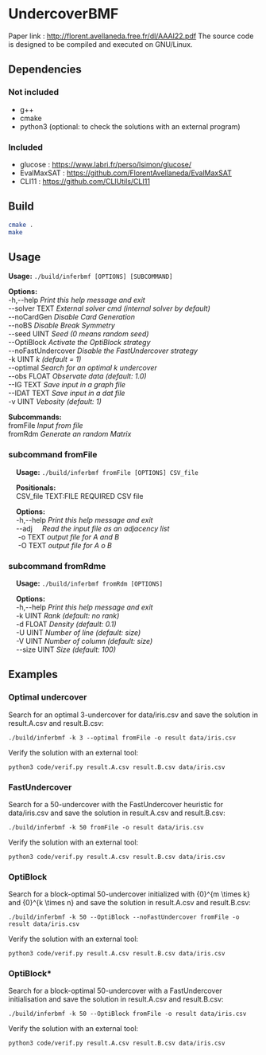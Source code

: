 # UndercoverBMF

Paper link : http://florent.avellaneda.free.fr/dl/AAAI22.pdf
The source code is designed to be compiled and executed on GNU/Linux.


## Dependencies

### Not included
- g++
- cmake
- python3 (optional: to check the solutions with an external program)

### Included
- glucose : https://www.labri.fr/perso/lsimon/glucose/
- EvalMaxSAT : https://github.com/FlorentAvellaneda/EvalMaxSAT
- CLI11 : https://github.com/CLIUtils/CLI11



## Build

```bash
cmake .
make
```


## Usage

**Usage:** `./build/inferbmf [OPTIONS] [SUBCOMMAND]`  

**Options:**  
  -h,--help            *Print this help message and exit*  
  --solver TEXT        *External solver cmd (internal solver by default)*  
  --noCardGen            *Disable Card Generation*  
  --noBS                *Disable Break Symmetry*  
  --seed UINT            *Seed (0 means random seed)*  
  --OptiBlock            *Activate the OptiBlock strategy*  
  --noFastUndercover    *Disable the FastUndercover strategy*  
  -k UINT                *k (default = 1)*  
  --optimal            *Search for an optimal k undercover*  
  --obs FLOAT            *Observate data (default: 1.0)*  
  --IG TEXT            *Save input in a graph file*  
  --IDAT TEXT            *Save input in a dat file*  
  -v UINT                *Vebosity (default: 1)*  

**Subcommands:**  
  fromFile                        *Input from file*  
  fromRdm                       *Generate an random Matrix*  

### subcommand fromFile

    **Usage:**  `./build/inferbmf fromFile [OPTIONS] CSV_file`  

    **Positionals:**  
      CSV_file TEXT:FILE REQUIRED CSV file  

    **Options:**  
      -h,--help                    *Print this help message and exit*  
      --adj                           *Read the input file as an adjacency list*  
      -o TEXT                      *output file for A and B*  
      -O TEXT                     *output file for A o B*  

### subcommand fromRdme

    **Usage:** `./build/inferbmf fromRdm [OPTIONS]`  

    **Options:**  
      -h,--help                   *Print this help message and exit*  
      -k UINT                     *Rank (default: no rank)*  
      -d FLOAT                  *Density (default: 0.1)*  
      -U UINT                    *Number of line (default: size)*  
      -V UINT                     *Number of column (default: size)*  
      --size UINT               *Size (default: 100)*   

## Examples

### Optimal undercover

Search for an optimal 3-undercover for data/iris.csv and save the solution in result.A.csv and result.B.csv:

`./build/inferbmf -k 3 --optimal fromFile -o result data/iris.csv`

Verify the solution with an external tool:

`python3 code/verif.py result.A.csv result.B.csv data/iris.csv`

### FastUndercover

Search for a 50-undercover with the FastUndercover heuristic for data/iris.csv and save the solution in result.A.csv and result.B.csv:

 `./build/inferbmf -k 50 fromFile -o result data/iris.csv`

Verify the solution with an external tool:

`python3 code/verif.py result.A.csv result.B.csv data/iris.csv`

### OptiBlock

Search for a block-optimal 50-undercover initialized with \{0\}^{m \times k} and \{0\}^{k \times n} and save the solution in result.A.csv and result.B.csv:

`./build/inferbmf -k 50 --OptiBlock --noFastUndercover fromFile -o result data/iris.csv`

Verify the solution with an external tool:

`python3 code/verif.py result.A.csv result.B.csv data/iris.csv`

### OptiBlock*

Search for a block-optimal 50-undercover with a FastUndercover initialisation and save the solution in result.A.csv and result.B.csv:

`./build/inferbmf -k 50 --OptiBlock fromFile -o result data/iris.csv`

Verify the solution with an external tool:

`python3 code/verif.py result.A.csv result.B.csv data/iris.csv`


